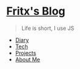 # [Fritx's Blog](.)

> Life is short, I use JS

- [Diary](diary.md)
- [Tech](tech.md)
- [Projects](projects.md)
- [About Me](aboutme.md)

